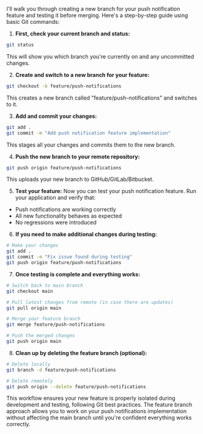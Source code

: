 I'll walk you through creating a new branch for your push notification feature and testing it before merging. Here's a step-by-step guide using basic Git commands:

1. **First, check your current branch and status:**
```bash
git status
```
This will show you which branch you're currently on and any uncommitted changes.

2. **Create and switch to a new branch for your feature:**
```bash
git checkout -b feature/push-notifications
```
This creates a new branch called "feature/push-notifications" and switches to it.

3. **Add and commit your changes:**
```bash
git add .
git commit -m "Add push notification feature implementation"
```
This stages all your changes and commits them to the new branch.

4. **Push the new branch to your remote repository:**
```bash
git push origin feature/push-notifications
```
This uploads your new branch to GitHub/GitLab/Bitbucket.

5. **Test your feature:**
Now you can test your push notification feature. Run your application and verify that:
- Push notifications are working correctly
- All new functionality behaves as expected
- No regressions were introduced

6. **If you need to make additional changes during testing:**
```bash
# Make your changes
git add .
git commit -m "Fix issue found during testing"
git push origin feature/push-notifications
```

7. **Once testing is complete and everything works:**
```bash
# Switch back to main branch
git checkout main

# Pull latest changes from remote (in case there are updates)
git pull origin main

# Merge your feature branch
git merge feature/push-notifications

# Push the merged changes
git push origin main
```

8. **Clean up by deleting the feature branch (optional):**
```bash
# Delete locally
git branch -d feature/push-notifications

# Delete remotely
git push origin --delete feature/push-notifications
```

This workflow ensures your new feature is properly isolated during development and testing, following Git best practices. The feature branch approach allows you to work on your push notifications implementation without affecting the main branch until you're confident everything works correctly.